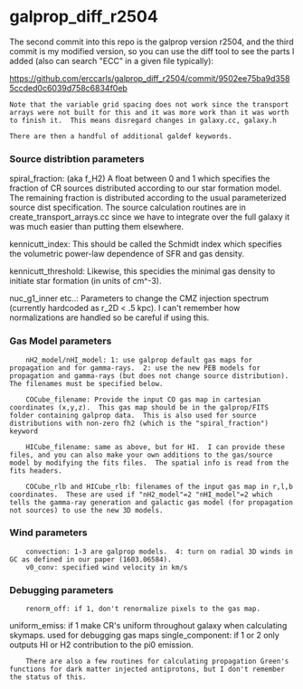 # galprop_diff_r2504



The second commit into this repo is the galprop version r2504, and the third commit is my modified version, so you can use the diff tool to see the parts I added (also can search "ECC" in a given file typically):

https://github.com/erccarls/galprop_diff_r2504/commit/9502ee75ba9d3585ccded0c6039d758c6834f0eb


    Note that the variable grid spacing does not work since the transport arrays were not built for this and it was more work than it was worth to finish it.  This means disregard changes in galaxy.cc, galaxy.h

    There are then a handful of additional galdef keywords.

### Source distribtion parameters ###

spiral_fraction:
    (aka f_H2) A float between 0 and 1 which specifies the fraction of CR sources distributed according to our star formation model.  The remaining fraction is distributed according to the usual parameterized source dist specification.  The source calculation routines are in create_transport_arrays.cc since we have to integrate over the full galaxy it was much easier than putting them elsewhere.

kennicutt_index:
        This should be called the Schmidt index which specifies the volumetric power-law dependence of SFR and gas density.

kennicutt_threshold:
        Likewise, this specidies the minimal gas density to initiate star formation (in units of cm^-3).

nuc_g1_inner etc..:
        Parameters to change the CMZ injection spectrum (currently hardcoded as r_2D < .5 kpc).  I can't remember how normalizations are handled so be careful if using this.



### Gas Model parameters ###

        nH2_model/nHI_model: 1: use galprop default gas maps for propagation and for gamma-rays.  2: use the new PEB models for propagation and gamma-rays (but does not change source distribution).  The filenames must be specified below.

        COCube_filename: Provide the input CO gas map in cartesian coordinates (x,y,z).  This gas map should be in the galprop/FITS folder containing galprop data.  This is also used for source distributions with non-zero fh2 (which is the "spiral_fraction") keyword

        HICube_filename: same as above, but for HI.  I can provide these files, and you can also make your own additions to the gas/source model by modifying the fits files.  The spatial info is read from the fits headers.

        COCube_rlb and HICube_rlb: filenames of the input gas map in r,l,b coordinates.  These are used if "nH2_model"=2 "nHI_model"=2 which tells the gamma-ray generation and galactic gas model (for propagation not sources) to use the new 3D models.


### Wind parameters ###

        convection: 1-3 are galprop models.  4: turn on radial 3D winds in GC as defined in our paper (1603.06584).
        v0_conv: specified wind velocity in km/s

### Debugging parameters ###

        renorm_off: if 1, don't renormalize pixels to the gas map.
uniform_emiss:
        if 1 make CR's uniform throughout galaxy when calculating skymaps.  used for debugging gas maps
        single_component: if 1 or 2 only outputs HI or H2 contribution to the pi0 emission.

        There are also a few routines for calculating propagation Green's functions for dark matter injected antiprotons, but I don't remember the status of this.

